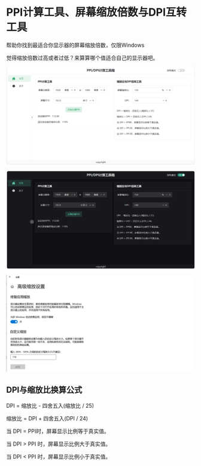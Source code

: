 # PPI计算工具、屏幕缩放倍数与DPI互转工具

帮助你找到最适合你显示器的屏幕缩放倍数，仅限Windows

觉得缩放倍数过高或者过低？来算算哪个值适合自己的显示器吧。

![1709720414766](image/README/1709720414766.png)

![1709720439217](image/README/1709720439217.png)

![1709720050677](image/README/1709720050677.png)

## DPI与缩放比换算公式

DPI = 缩放比 - 四舍五入(缩放比 / 25)

缩放比 = DPI + 四舍五入(DPI / 24)

当 DPI = PPI时，屏幕显示比例等于真实值。

当 DPI > PPI 时，屏幕显示比例大于真实值。

当 DPI < PPI 时，屏幕显示比例小于真实值。
